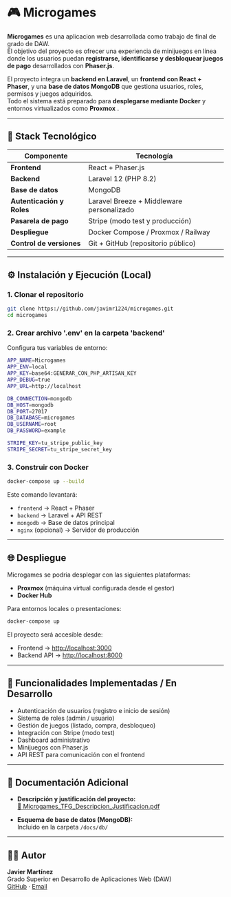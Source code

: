 # 🎮 Microgames

**Microgames** es una aplicacion web desarrollada como trabajo de final de grado de DAW.  
El objetivo del proyecto es ofrecer una experiencia de minijuegos en línea donde los usuarios puedan **registrarse, identificarse y desbloquear juegos de pago** desarrollados con **Phaser.js**.

El proyecto integra un **backend en Laravel**, un **frontend con React + Phaser**, y una **base de datos MongoDB** que gestiona usuarios, roles, permisos y juegos adquiridos.  
Todo el sistema está preparado para **desplegarse mediante Docker** y entornos virtualizados como **Proxmox** .

---

## 🚀 Stack Tecnológico

| Componente | Tecnología |
|-------------|-------------|
| **Frontend** | React + Phaser.js
| **Backend** | Laravel 12 (PHP 8.2) |
| **Base de datos** | MongoDB |
| **Autenticación y Roles** | Laravel Breeze + Middleware personalizado |
| **Pasarela de pago** | Stripe (modo test y producción) |
| **Despliegue** | Docker Compose / Proxmox / Railway |
| **Control de versiones** | Git + GitHub (repositorio público) |

---

## ⚙️ Instalación y Ejecución (Local)

### 1. Clonar el repositorio
```bash
git clone https://github.com/javimr1224/microgames.git
cd microgames
```

### 2. Crear archivo '.env' en la carpeta 'backend'
Configura tus variables de entorno:
```bash
APP_NAME=Microgames
APP_ENV=local
APP_KEY=base64:GENERAR_CON_PHP_ARTISAN_KEY
APP_DEBUG=true
APP_URL=http://localhost

DB_CONNECTION=mongodb
DB_HOST=mongodb
DB_PORT=27017
DB_DATABASE=microgames
DB_USERNAME=root
DB_PASSWORD=example

STRIPE_KEY=tu_stripe_public_key
STRIPE_SECRET=tu_stripe_secret_key
```

### 3. Construir con Docker
```bash
docker-compose up --build
```

Este comando levantará:
- `frontend` → React + Phaser 
- `backend` → Laravel + API REST  
- `mongodb` → Base de datos principal  
- `nginx` (opcional) → Servidor de producción

---

## 🌐 Despliegue

Microgames se podria desplegar con las siguientes plataformas:
- **Proxmox** (máquina virtual configurada desde el gestor)
- **Docker Hub**

Para entornos locales o presentaciones:
```bash
docker-compose up
```
El proyecto será accesible desde:
- Frontend → [http://localhost:3000](http://localhost:3000)  
- Backend API → [http://localhost:8000](http://localhost:8000)

---

## 🧩 Funcionalidades Implementadas / En Desarrollo

- Autenticación de usuarios (registro e inicio de sesión)
- Sistema de roles (admin / usuario)
- Gestión de juegos (listado, compra, desbloqueo)
- Integración con Stripe (modo test)
- Dashboard administrativo
- Minijuegos con Phaser.js
- API REST para comunicación con el frontend

---

## 📄 Documentación Adicional

- **Descripción y justificación del proyecto:**  
  [📘 Microgames_TFG_Descripcion_Justificacion.pdf](./Microgames_TFG_Descripcion_Justificacion.pdf)

- **Esquema de base de datos (MongoDB):**  
  Incluido en la carpeta `/docs/db/`

---

## 👨‍💻 Autor

**Javier Martínez**  
Grado Superior en Desarrollo de Aplicaciones Web (DAW)  
[GitHub](https://github.com/javimr1224) · [Email](mailto:tuemail@ejemplo.com)

